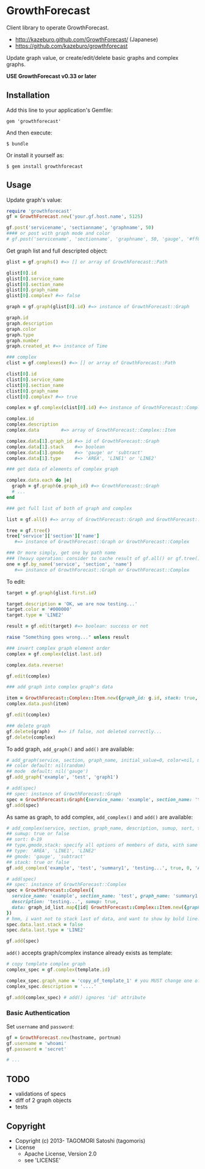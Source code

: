 # GrowthForecast

Client library to operate GrowthForecast.

* http://kazeburo.github.com/GrowthForecast/ (Japanese)
* https://github.com/kazeburo/growthforecast

Update graph value, or create/edit/delete basic graphs and complex graphs.

**USE GrowthForecast v0.33 or later**

## Installation

Add this line to your application's Gemfile:

    gem 'growthforecast'

And then execute:

    $ bundle

Or install it yourself as:

    $ gem install growthforecast

## Usage

Update graph's value:

```ruby
require 'growthforecast'
gf = GrowthForecast.new('your.gf.host.name', 5125)

gf.post('servicename', 'sectionname', 'graphname', 50)
#### or post with graph mode and color
# gf.post('servicename', 'sectionname', 'graphname', 50, 'gauge', '#ff00ff')
```

Get graph list and full descripted object:

```ruby
glist = gf.graphs() #=> [] or array of GrowthForecast::Path

glist[0].id
glist[0].service_name
glist[0].section_name
glist[0].graph_name
glist[0].complex? #=> false

graph = gf.graph(glist[0].id) #=> instance of GrowthForecast::Graph

graph.id
graph.description
graph.color
graph.type
graph.number
graph.created_at #=> instance of Time

### complex
clist = gf.complexes() #=> [] or array of GrowthForecast::Path

clist[0].id
clist[0].service_name
clist[0].section_name
clist[0].graph_name
clist[0].complex? #=> true

complex = gf.complex(clist[0].id) #=> instance of GrowthForecast::Complex

complex.id
complex.description
complex.data        #=> array of GrowthForecast::Complex::Item

complex.data[1].graph_id #=> id of GrowthForecast::Graph
complex.data[1].stack    #=> boolean
complex.data[1].gmode    #=> 'gauge' or 'subtract'
complex.data[1].type     #=> 'AREA', 'LINE1' or 'LINE2'

### get data of elements of complex graph

complex.data.each do |e|
  graph = gf.graph(e.graph_id) #=> GrowthForecast::Graph
  # ...
end

### get full list of both of graph and complex

list = gf.all() #=> array of GrowthForecast::Graph and GrowthForecast::Complex

tree = gf.tree()
tree['service']['section']['name']
   #=> instance of GrowthForecast::Graph or GrowthForecast::Complex

### Or more simply, get one by path name
### (heavy operation: consider to cache result of gf.all() or gf.tree() to call multiple times)
one = gf.by_name('service', 'section', 'name')
   #=> instance of GrowthForecast::Graph or GrowthForecast::Complex
```

To edit:

```ruby
target = gf.graph(glist.first.id)

target.description = 'OK, we are now testing...'
target.color = '#000000'
target.type = 'LINE2'

result = gf.edit(target) #=> boolean: success or not

raise "Something goes wrong..." unless result

### invert complex graph element order
complex = gf.complex(clist.last.id)

complex.data.reverse!

gf.edit(complex)

### add graph into complex graph's data

item = GrowthForecast::Complex::Item.new({graph_id: g.id, stack: true, gmode: 'gauge', type: 'AREA'})
complex.data.push(item)

gf.edit(complex)

### delete graph
gf.delete(graph)   #=> if false, not deleted correctly...
gf.delete(complex)
```

To add graph, `add_graph()` and `add()` are available:

```ruby
# add_graph(service, section, graph_name, initial_value=0, color=nil, mode=nil)
## color default: nil(random)
## mode  default: nil('gauge')
gf.add_graph('example', 'test', 'graph1')

# add(spec)
## spec: instance of GrowthForecast::Graph
spec = GrowthForecast::Graph({service_name: 'example', section_name: 'test', graph_name: 'graph1', color: '#0000ff'})
gf.add(spec)
```

As same as graph, to add complex, `add_complex()` and `add()` are available:

```ruby
# add_complex(service, section, graph_name, description, sumup, sort, type, gmode, stack, data_graph_ids)
## sumup: true or false
## sort: 0-19
## type,gmode,stack: specify all options of members of data, with same value
## type: 'AREA', 'LINE1', 'LINE2'
## gmode: 'gauge', 'subtract'
## stack: true or false
gf.add_complex('example', 'test', 'summary1', 'testing...', true, 0, 'AREA', 'gauge', true, [graph1.id, graph2.id])

# add(spec)
## spec: instance of GrowthForecast::Complex
spec = GrowthForecast::Complex({
  service_name: 'example', section_name: 'test', graph_name: 'summary1',
  description: 'testing...', sumup: true,
  data: graph_id_list.map{|id| GrowthForecast::Complex::Item.new({graph_id: id, type: 'AREA', gmode: 'gauge', stack: true}) }
})
# hmm, i want not to stack last of data, and want to show by bold line.
spec.data.last.stack = false
spec.data.last.type = 'LINE2'

gf.add(spec)
```

`add()` accepts graph/complex instance already exists as template:

```ruby
# copy template complex graph
complex_spec = gf.complex(template.id)

complex_spec.graph_name = 'copy_of_template_1' # you MUST change one of service/section/graph at least
complex_spec.description = '....'

gf.add(complex_spec) # add() ignores 'id' attribute
```

### Basic Authentication

Set `username` and `password`:

```ruby
gf = GrowthForecast.new(hostname, portnum)
gf.username = 'whoami'
gf.password = 'secret'

# ...
```

## TODO

* validations of specs
* diff of 2 graph objects
* tests

## Copyright

* Copyright (c) 2013- TAGOMORI Satoshi (tagomoris)
* License
  * Apache License, Version 2.0
  * see 'LICENSE'
